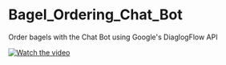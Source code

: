 # Bagel_Ordering_Chat_Bot
Order bagels with the Chat Bot using Google's DiaglogFlow API 

[![Watch the video](https://i.imgur.com/vKb2F1B.png)](https://youtu.be/vt5fpE0bzSY)
